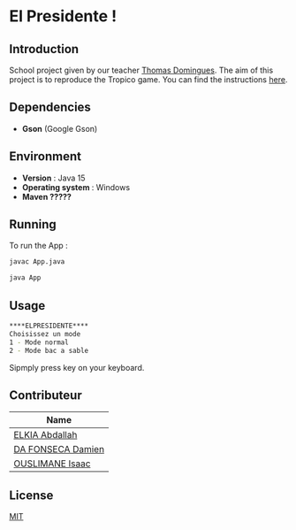 # El Presidente !



## Introduction
School project given by our teacher [Thomas Domingues](https://github.com/thomasdom). The aim of this project is to reproduce the Tropico game.
You can find the instructions [here](https://s3.us-west-2.amazonaws.com/secure.notion-static.com/16b223c0-6a17-4497-b86c-115bd2dc2aba/Consignes_projet_final_-_El_Presidente%21_-_3AL_-_2020_2021.pdf?X-Amz-Algorithm=AWS4-HMAC-SHA256&X-Amz-Credential=AKIAT73L2G45O3KS52Y5%2F20210222%2Fus-west-2%2Fs3%2Faws4_request&X-Amz-Date=20210222T144750Z&X-Amz-Expires=86400&X-Amz-Signature=1f48d0b3fb6a6fb129e2434c445cec799c344114586b0251a92b392e991db095&X-Amz-SignedHeaders=host&response-content-disposition=filename%20%3D%22Consignes%2520projet%2520final%2520-%2520El%2520Presidente%21%2520-%25203AL%2520-%25202020_2021.pdf%22).

## Dependencies
* **Gson** (Google Gson)

## Environment
* **Version** : Java 15
* **Operating system** : Windows
* **Maven ?????**


## Running
To run the App :

```bash
javac App.java
```
```bash
java App
```
## Usage

```bash
****ELPRESIDENTE****
Choisissez un mode
1 - Mode normal
2 - Mode bac a sable
```
Sipmply press key on your keyboard.
## Contributeur


| Name  | 
| ------------- | 
| [ELKIA Abdallah](https://github.com/tw0hour)    |
| [DA FONSECA Damien](https://github.com/DaFonsecaDamien)  | 
| [OUSLIMANE Isaac](https://github.com/IsaacOus)  |

## License
[MIT](https://choosealicense.com/licenses/mit/)
